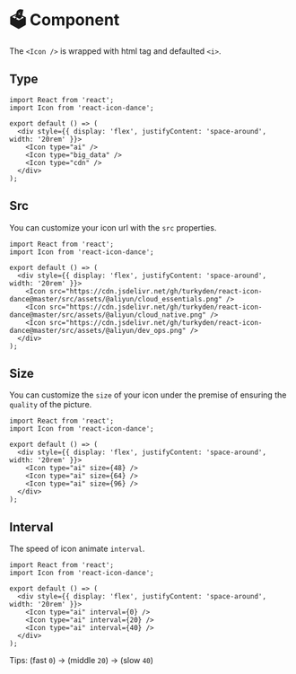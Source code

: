 # 🗳️ Component

The `<Icon />` is wrapped with html tag and defaulted `<i>`.

## Type

```tsx
import React from 'react';
import Icon from 'react-icon-dance';

export default () => (
  <div style={{ display: 'flex', justifyContent: 'space-around', width: '20rem' }}>
    <Icon type="ai" />
    <Icon type="big_data" />
    <Icon type="cdn" />
  </div>
);
```

## Src

You can customize your icon url with the `src` properties.

```tsx
import React from 'react';
import Icon from 'react-icon-dance';

export default () => (
  <div style={{ display: 'flex', justifyContent: 'space-around', width: '20rem' }}>
    <Icon src="https://cdn.jsdelivr.net/gh/turkyden/react-icon-dance@master/src/assets/@aliyun/cloud_essentials.png" />
    <Icon src="https://cdn.jsdelivr.net/gh/turkyden/react-icon-dance@master/src/assets/@aliyun/cloud_native.png" />
    <Icon src="https://cdn.jsdelivr.net/gh/turkyden/react-icon-dance@master/src/assets/@aliyun/dev_ops.png" />
  </div>
);
```

## Size

You can customize the `size` of your icon under the premise of ensuring the `quality` of the picture.

```tsx
import React from 'react';
import Icon from 'react-icon-dance';

export default () => (
  <div style={{ display: 'flex', justifyContent: 'space-around', width: '20rem' }}>
    <Icon type="ai" size={48} />
    <Icon type="ai" size={64} />
    <Icon type="ai" size={96} />
  </div>
);
```

## Interval

The speed of icon animate `interval`.

```tsx
import React from 'react';
import Icon from 'react-icon-dance';

export default () => (
  <div style={{ display: 'flex', justifyContent: 'space-around', width: '20rem' }}>
    <Icon type="ai" interval={0} />
    <Icon type="ai" interval={20} />
    <Icon type="ai" interval={40} />
  </div>
);
```

Tips: (fast `0`) -> (middle `20`) -> (slow `40`)
